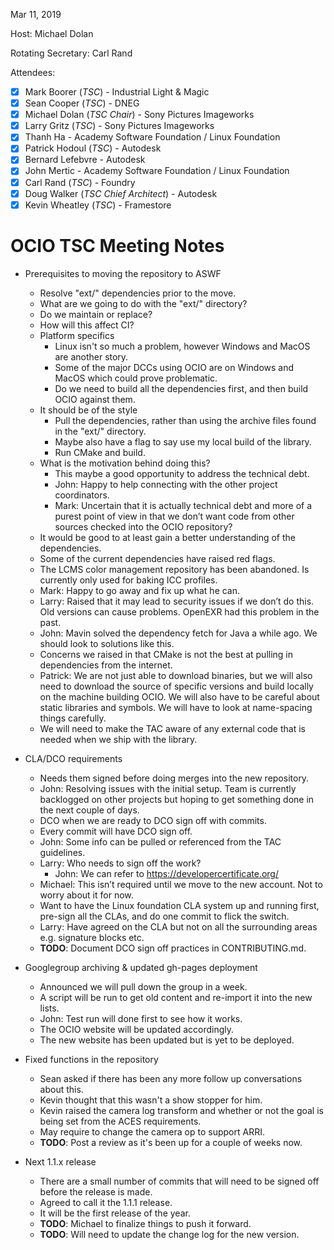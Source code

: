 <!--
SPDX-License-Identifier: CC-BY-4.0
Copyright Contributors to the OpenColorIO Project.
-->

Mar 11, 2019

Host: Michael Dolan

Rotating Secretary: Carl Rand

Attendees:
  * [X] Mark Boorer (_TSC_) - Industrial Light & Magic
  * [X] Sean Cooper (_TSC_) - DNEG
  * [X] Michael Dolan (_TSC Chair_) - Sony Pictures Imageworks
  * [X] Larry Gritz (_TSC_) - Sony Pictures Imageworks
  * [X] Thanh Ha - Academy Software Foundation / Linux Foundation
  * [X] Patrick Hodoul (_TSC_) - Autodesk
  * [X] Bernard Lefebvre - Autodesk
  * [X] John Mertic - Academy Software Foundation / Linux Foundation
  * [X] Carl Rand (_TSC_) - Foundry
  * [X] Doug Walker (_TSC Chief Architect_) - Autodesk
  * [X] Kevin Wheatley (_TSC_) - Framestore

# **OCIO TSC Meeting Notes**

* Prerequisites to moving the repository to ASWF
    - Resolve "ext/" dependencies prior to the move.
    - What are we going to do with the "ext/" directory?
    - Do we maintain or replace?
    - How will this affect CI?
    - Platform specifics
        - Linux isn't so much a problem, however Windows and MacOS are another story.
        - Some of the major DCCs using OCIO are on Windows and MacOS which could prove problematic.
        - Do we need to build all the dependencies first, and then build OCIO against them.
    - It should be of the style
        - Pull the dependencies, rather than using the archive files found in the "ext/" directory.
        - Maybe also have a flag to say use my local build of the library.
        - Run CMake and build.
    - What is the motivation behind doing this?
        - This maybe a good opportunity to address the technical debt.
        - John: Happy to help connecting with the other project coordinators.
        - Mark: Uncertain that it is actually technical debt and more of a purest point of view in that we don’t want code from other sources checked into the OCIO repository?
    - It would be good to at least gain a better understanding of the dependencies.
    - Some of the current dependencies have raised red flags.
    - The LCMS color management repository has been abandoned. Is currently only used for baking ICC profiles.
    - Mark: Happy to go away and fix up what he can.
    - Larry: Raised that it may lead to security issues if we don’t do this. Old versions can cause problems. OpenEXR had this problem in the past.
    - John: Mavin solved the dependency fetch for Java a while ago. We should look to solutions like this.
    - Concerns we raised in that CMake is not the best at pulling in dependencies from the internet.
    - Patrick: We are not just able to download binaries, but we will also need to download the source of specific versions and build locally on the machine building OCIO. We will also have to be careful about static libraries and symbols. We will have to look at name-spacing things carefully.
    - We will need to make the TAC aware of any external code that is needed when we ship with the library.

* CLA/DCO requirements
    - Needs them signed before doing merges into the new repository.
    - John: Resolving issues with the initial setup. Team is currently backlogged on other projects but hoping to get something done in the next couple of days.
    - DCO when we are ready to DCO sign off with commits.
    - Every commit will have DCO sign off.
    - John: Some info can be pulled or referenced from the TAC guidelines.
    - Larry: Who needs to sign off the work?
        - John: We can refer to ​https://developercertificate.org/
    - Michael: This isn’t required until we move to the new account. Not to worry about it for now.
    - Want to have the Linux foundation CLA system up and running first, pre-sign all the CLAs, and do one commit to flick the switch.
    - Larry: Have agreed on the CLA but not on all the surrounding areas e.g. signature blocks etc.
    - **TODO**: Document DCO sign off practices in CONTRIBUTING.md.

* Googlegroup archiving & updated gh-pages deployment
    - Announced we will pull down the group in a week.
    - A script will be run to get old content and re-import it into the new lists.
    - John: Test run will done first to see how it works.
    - The OCIO website will be updated accordingly.
    - The new website has been updated but is yet to be deployed.

* Fixed functions in the repository
    - Sean asked if there has been any more follow up conversations about this.
    - Kevin thought that this wasn't a show stopper for him.
    - Kevin raised the camera log transform and whether or not the goal is being set from the ACES requirements.
    - May require to change the camera op to support ARRI.
    - **TODO**: Post a review as it's been up for a couple of weeks now.

* Next 1.1.x release
    - There are a small number of commits that will need to be signed off before the release is made.
    - Agreed to call it the 1.1.1 release.
    - It will be the first release of the year.
    - **TODO**: Michael to finalize things to push it forward.
    - **TODO**: Will need to update the change log for the new version.
